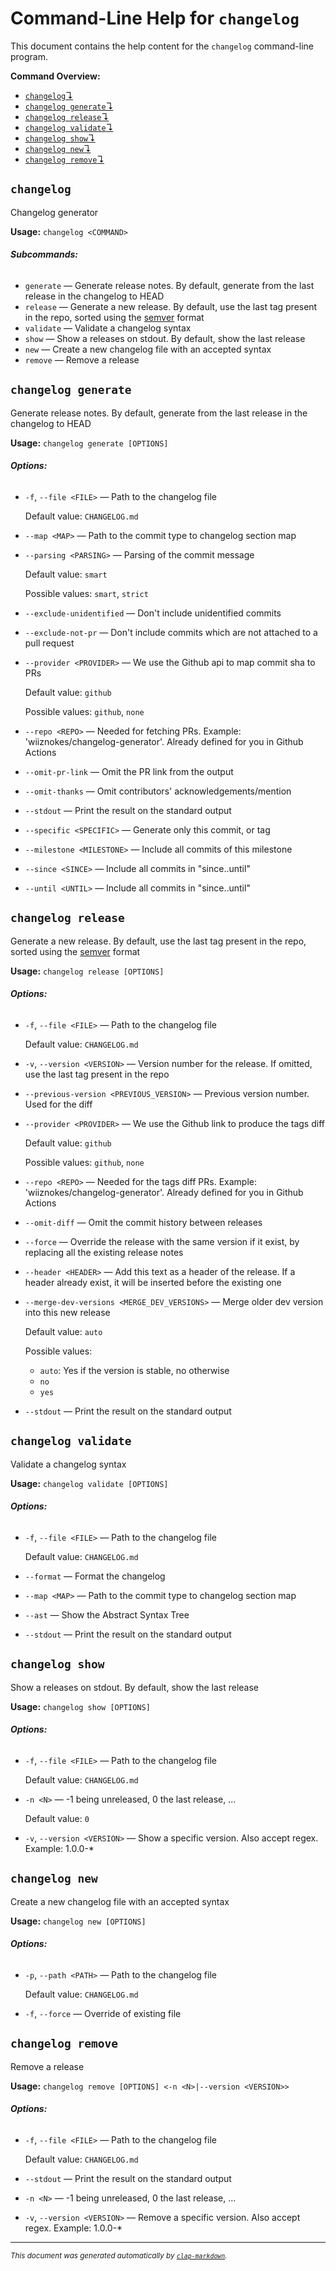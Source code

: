 # Command-Line Help for `changelog`

This document contains the help content for the `changelog` command-line program.

**Command Overview:**

* [`changelog`↴](#changelog)
* [`changelog generate`↴](#changelog-generate)
* [`changelog release`↴](#changelog-release)
* [`changelog validate`↴](#changelog-validate)
* [`changelog show`↴](#changelog-show)
* [`changelog new`↴](#changelog-new)
* [`changelog remove`↴](#changelog-remove)

## `changelog`

Changelog generator

**Usage:** `changelog <COMMAND>`

###### **Subcommands:**

* `generate` — Generate release notes. By default, generate from the last release in the changelog to HEAD
* `release` — Generate a new release. By default, use the last tag present in the repo, sorted using the [semver](https://semver.org/) format
* `validate` — Validate a changelog syntax
* `show` — Show a releases on stdout. By default, show the last release
* `new` — Create a new changelog file with an accepted syntax
* `remove` — Remove a release



## `changelog generate`

Generate release notes. By default, generate from the last release in the changelog to HEAD

**Usage:** `changelog generate [OPTIONS]`

###### **Options:**

* `-f`, `--file <FILE>` — Path to the changelog file

  Default value: `CHANGELOG.md`
* `--map <MAP>` — Path to the commit type to changelog section map
* `--parsing <PARSING>` — Parsing of the commit message

  Default value: `smart`

  Possible values: `smart`, `strict`

* `--exclude-unidentified` — Don't include unidentified commits
* `--exclude-not-pr` — Don't include commits which are not attached to a pull request
* `--provider <PROVIDER>` — We use the Github api to map commit sha to PRs

  Default value: `github`

  Possible values: `github`, `none`

* `--repo <REPO>` — Needed for fetching PRs. Example: 'wiiznokes/changelog-generator'. Already defined for you in Github Actions
* `--omit-pr-link` — Omit the PR link from the output
* `--omit-thanks` — Omit contributors' acknowledgements/mention
* `--stdout` — Print the result on the standard output
* `--specific <SPECIFIC>` — Generate only this commit, or tag
* `--milestone <MILESTONE>` — Include all commits of this milestone
* `--since <SINCE>` — Include all commits in \"since..until\"
* `--until <UNTIL>` — Include all commits in \"since..until\"



## `changelog release`

Generate a new release. By default, use the last tag present in the repo, sorted using the [semver](https://semver.org/) format

**Usage:** `changelog release [OPTIONS]`

###### **Options:**

* `-f`, `--file <FILE>` — Path to the changelog file

  Default value: `CHANGELOG.md`
* `-v`, `--version <VERSION>` — Version number for the release. If omitted, use the last tag present in the repo
* `--previous-version <PREVIOUS_VERSION>` — Previous version number. Used for the diff
* `--provider <PROVIDER>` — We use the Github link to produce the tags diff

  Default value: `github`

  Possible values: `github`, `none`

* `--repo <REPO>` — Needed for the tags diff PRs. Example: 'wiiznokes/changelog-generator'. Already defined for you in Github Actions
* `--omit-diff` — Omit the commit history between releases
* `--force` — Override the release with the same version if it exist, by replacing all the existing release notes
* `--header <HEADER>` — Add this text as a header of the release. If a header already exist, it will be inserted before the existing one
* `--merge-dev-versions <MERGE_DEV_VERSIONS>` — Merge older dev version into this new release

  Default value: `auto`

  Possible values:
  - `auto`:
    Yes if the version is stable, no otherwise
  - `no`
  - `yes`

* `--stdout` — Print the result on the standard output



## `changelog validate`

Validate a changelog syntax

**Usage:** `changelog validate [OPTIONS]`

###### **Options:**

* `-f`, `--file <FILE>` — Path to the changelog file

  Default value: `CHANGELOG.md`
* `--format` — Format the changelog
* `--map <MAP>` — Path to the commit type to changelog section map
* `--ast` — Show the Abstract Syntax Tree
* `--stdout` — Print the result on the standard output



## `changelog show`

Show a releases on stdout. By default, show the last release

**Usage:** `changelog show [OPTIONS]`

###### **Options:**

* `-f`, `--file <FILE>` — Path to the changelog file

  Default value: `CHANGELOG.md`
* `-n <N>` — -1 being unreleased, 0 the last release, ...

  Default value: `0`
* `-v`, `--version <VERSION>` — Show a specific version. Also accept regex. Example: 1.0.0-*



## `changelog new`

Create a new changelog file with an accepted syntax

**Usage:** `changelog new [OPTIONS]`

###### **Options:**

* `-p`, `--path <PATH>` — Path to the changelog file

  Default value: `CHANGELOG.md`
* `-f`, `--force` — Override of existing file



## `changelog remove`

Remove a release

**Usage:** `changelog remove [OPTIONS] <-n <N>|--version <VERSION>>`

###### **Options:**

* `-f`, `--file <FILE>` — Path to the changelog file

  Default value: `CHANGELOG.md`
* `--stdout` — Print the result on the standard output
* `-n <N>` — -1 being unreleased, 0 the last release, ...
* `-v`, `--version <VERSION>` — Remove a specific version. Also accept regex. Example: 1.0.0-*



<hr/>

<small><i>
    This document was generated automatically by
    <a href="https://crates.io/crates/clap-markdown"><code>clap-markdown</code></a>.
</i></small>
